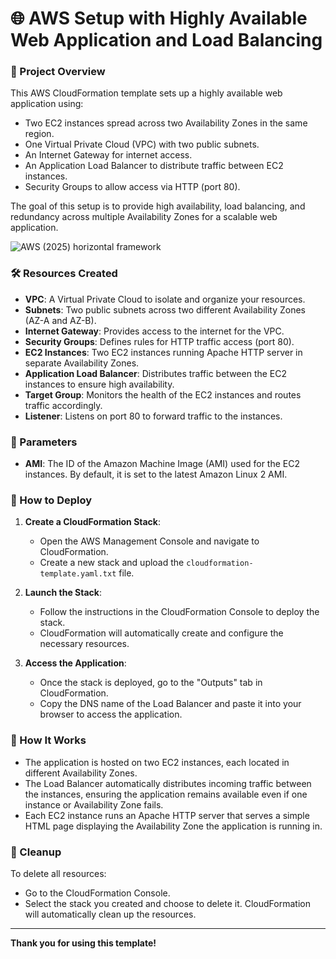# 🌐 AWS Setup with Highly Available Web Application and Load Balancing

### 📜 Project Overview

This AWS CloudFormation template sets up a highly available web application using:
- Two EC2 instances spread across two Availability Zones in the same region.
- One Virtual Private Cloud (VPC) with two public subnets.
- An Internet Gateway for internet access.
- An Application Load Balancer to distribute traffic between EC2 instances.
- Security Groups to allow access via HTTP (port 80).

The goal of this setup is to provide high availability, load balancing, and redundancy across multiple Availability Zones for a scalable web application.

![AWS (2025) horizontal framework](https://github.com/user-attachments/assets/29a52397-6f24-4671-8736-91d03a53cf19)


### 🛠️ Resources Created

- **VPC**: A Virtual Private Cloud to isolate and organize your resources.
- **Subnets**: Two public subnets across two different Availability Zones (AZ-A and AZ-B).
- **Internet Gateway**: Provides access to the internet for the VPC.
- **Security Groups**: Defines rules for HTTP traffic access (port 80).
- **EC2 Instances**: Two EC2 instances running Apache HTTP server in separate Availability Zones.
- **Application Load Balancer**: Distributes traffic between the EC2 instances to ensure high availability.
- **Target Group**: Monitors the health of the EC2 instances and routes traffic accordingly.
- **Listener**: Listens on port 80 to forward traffic to the instances.

### 🔧 Parameters

- **AMI**: The ID of the Amazon Machine Image (AMI) used for the EC2 instances. By default, it is set to the latest Amazon Linux 2 AMI.

### 🚀 How to Deploy

1. **Create a CloudFormation Stack**:
   - Open the AWS Management Console and navigate to CloudFormation.
   - Create a new stack and upload the `cloudformation-template.yaml.txt` file.

2. **Launch the Stack**:
   - Follow the instructions in the CloudFormation Console to deploy the stack.
   - CloudFormation will automatically create and configure the necessary resources.

3. **Access the Application**:
   - Once the stack is deployed, go to the "Outputs" tab in CloudFormation.
   - Copy the DNS name of the Load Balancer and paste it into your browser to access the application.

### 🧐 How It Works

- The application is hosted on two EC2 instances, each located in different Availability Zones.
- The Load Balancer automatically distributes incoming traffic between the instances, ensuring the application remains available even if one instance or Availability Zone fails.
- Each EC2 instance runs an Apache HTTP server that serves a simple HTML page displaying the Availability Zone the application is running in.

### 🧹 Cleanup

To delete all resources:
- Go to the CloudFormation Console.
- Select the stack you created and choose to delete it. CloudFormation will automatically clean up the resources.

---

**Thank you for using this template!**

